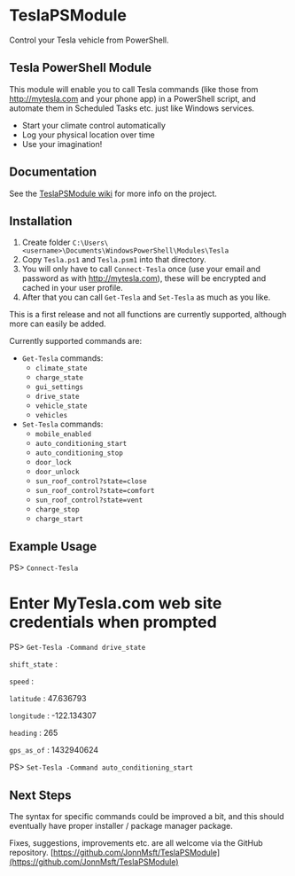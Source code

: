 # TeslaPSModule

Control your Tesla vehicle from PowerShell.

## Tesla PowerShell Module

This module will enable you to call Tesla commands (like those from http://mytesla.com and your phone app) in a PowerShell script, and automate them in Scheduled Tasks etc. just like Windows services.

- Start your climate control automatically
- Log your physical location over time
- Use your imagination!

## Documentation

See the [TeslaPSModule wiki](https://github.com/JonnMsft/TeslaPSModule/wiki) for more info on the project.

## Installation

1. Create folder `C:\Users\<username>\Documents\WindowsPowerShell\Modules\Tesla` 
2. Copy `Tesla.ps1` and `Tesla.psm1` into that directory. 
3. You will only have to call `Connect-Tesla` once (use your email and password as with http://mytesla.com), these will be encrypted and cached in your user profile. 
4. After that you can call `Get-Tesla` and `Set-Tesla` as much as you like.

This is a first release and not all functions are currently supported, although more can easily be added. 

Currently supported commands are:

- `Get-Tesla` commands:
	- `climate_state`
	- `charge_state`
	- `gui_settings`
	- `drive_state`
	- `vehicle_state`
	- `vehicles`
- `Set-Tesla` commands: 
	- `mobile_enabled`
	- `auto_conditioning_start`
	- `auto_conditioning_stop`
	- `door_lock`
	- `door_unlock`
	- `sun_roof_control?state=close`
	- `sun_roof_control?state=comfort`
	- `sun_roof_control?state=vent`
	- `charge_stop`
	- `charge_start`

## Example Usage

PS> `Connect-Tesla`

 # Enter MyTesla.com web site credentials when prompted


PS> `Get-Tesla -Command drive_state`

`shift_state` :
 
`speed`       :

`latitude`    : 47.636793

`longitude`   : -122.134307

`heading`     : 265

`gps_as_of`   : 1432940624


PS> `Set-Tesla -Command auto_conditioning_start`


## Next Steps

The syntax for specific commands could be improved a bit, and this should eventually have proper installer / package manager package.

Fixes, suggestions, improvements etc. are all welcome via the GitHub repository.
[https://github.com/JonnMsft/TeslaPSModule](https://github.com/JonnMsft/TeslaPSModule)
